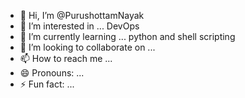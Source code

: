 - 👋 Hi, I’m @PurushottamNayak
- 👀 I’m interested in ... DevOps 
- 🌱 I’m currently learning ... python and shell scripting 
- 💞️ I’m looking to collaborate on ...
- 📫 How to reach me ...
- 😄 Pronouns: ...
- ⚡ Fun fact: ...

<!---
PurushottamNayak/PurushottamNayak is a ✨ special ✨ repository because its `README.md` (this file) appears on your GitHub profile.
You can click the Preview link to take a look at your changes.
--->
